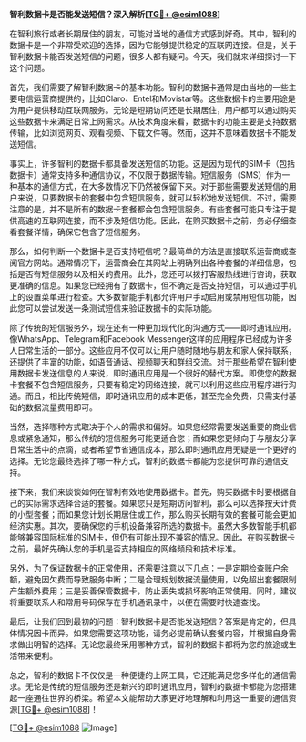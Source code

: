 **智利数据卡是否能发送短信？深入解析[[TG💪+ @esim1088](https://t.me/s/esim1088)]**

在智利旅行或者长期居住的朋友，可能对当地的通信方式感到好奇。其中，智利的数据卡是一个非常受欢迎的选择，因为它能够提供稳定的互联网连接。但是，关于智利数据卡能否发送短信的问题，很多人都有疑问。今天，我们就来详细探讨一下这个问题。

首先，我们需要了解智利数据卡的基本功能。智利的数据卡通常是由当地的一些主要电信运营商提供的，比如Claro、Entel和Movistar等。这些数据卡的主要用途是为用户提供移动互联网服务。无论是短期访问还是长期居住，用户都可以通过购买这些数据卡来满足日常上网需求。从技术角度来看，数据卡的功能主要是支持数据传输，比如浏览网页、观看视频、下载文件等。然而，这并不意味着数据卡不能发送短信。

事实上，许多智利的数据卡都具备发送短信的功能。这是因为现代的SIM卡（包括数据卡）通常支持多种通信协议，不仅限于数据传输。短信服务（SMS）作为一种基本的通信方式，在大多数情况下仍然被保留下来。对于那些需要发送短信的用户来说，只要数据卡的套餐中包含短信服务，就可以轻松地发送短信。不过，需要注意的是，并不是所有的数据卡套餐都会包含短信服务。有些套餐可能只专注于提供高速的互联网连接，而不涉及短信功能。因此，在购买数据卡之前，务必仔细查看套餐详情，确保它包含了短信服务。

那么，如何判断一个数据卡是否支持短信呢？最简单的方法是直接联系运营商或查阅官方网站。通常情况下，运营商会在其网站上明确列出各种套餐的详细信息，包括是否有短信服务以及相关的费用。此外，您还可以拨打客服热线进行咨询，获取更准确的信息。如果您已经拥有了数据卡，但不确定是否支持短信，可以通过手机上的设置菜单进行检查。大多数智能手机都允许用户手动启用或禁用短信功能，因此您可以尝试发送一条测试短信来验证数据卡的实际功能。

除了传统的短信服务外，现在还有一种更加现代化的沟通方式——即时通讯应用。像WhatsApp、Telegram和Facebook Messenger这样的应用程序已经成为许多人日常生活的一部分。这些应用不仅可以让用户随时随地与朋友和家人保持联系，还提供了丰富的功能，如语音通话、视频聊天和群组交流。对于那些希望在智利使用数据卡发送信息的人来说，即时通讯应用是一个很好的替代方案。即使您的数据卡套餐不包含短信服务，只要有稳定的网络连接，就可以利用这些应用程序进行沟通。而且，相比传统短信，即时通讯应用的成本更低，甚至完全免费，只需支付基础的数据流量费用即可。

当然，选择哪种方式取决于个人的需求和偏好。如果您经常需要发送重要的商业信息或紧急通知，那么传统的短信服务可能更适合您；而如果您更倾向于与朋友分享日常生活中的点滴，或者希望节省通信成本，那么即时通讯应用无疑是一个更好的选择。无论您最终选择了哪一种方式，智利的数据卡都能为您提供可靠的通信支持。

接下来，我们来谈谈如何在智利有效地使用数据卡。首先，购买数据卡时要根据自己的实际需求选择合适的套餐。如果您只是短期访问智利，那么可以选择按天计费的小型套餐；而如果您计划长期居住或工作，那么购买长期有效的套餐可能会更加经济实惠。其次，要确保您的手机设备兼容所选的数据卡。虽然大多数智能手机都能够兼容国际标准的SIM卡，但仍有可能出现不兼容的情况。因此，在购买数据卡之前，最好先确认您的手机是否支持相应的网络频段和技术标准。

另外，为了保证数据卡的正常使用，还需要注意以下几点：一是定期检查账户余额，避免因欠费而导致服务中断；二是合理规划数据流量使用，以免超出套餐限制产生额外费用；三是妥善保管数据卡，防止丢失或损坏影响正常使用。同时，建议将重要联系人和常用号码保存在手机通讯录中，以便在需要时快速查找。

最后，让我们回到最初的问题：智利数据卡是否能发送短信？答案是肯定的，但具体情况因卡而异。如果您需要这项功能，请务必提前确认套餐内容，并根据自身需求做出明智的选择。无论您最终采用哪种方式，智利的数据卡都将为您的旅途或生活带来便利。

总之，智利的数据卡不仅仅是一种便捷的上网工具，它还能满足您多样化的通信需求。无论是传统的短信服务还是新兴的即时通讯应用，智利的数据卡都能为您搭建起一座通往世界的桥梁。希望本文能帮助大家更好地理解和利用这一重要的通信资源[[TG💪+ @esim1088](https://t.me/s/esim1088)]！

[[TG💪+ @esim1088](https://t.me/s/esim1088) ![Image](https://i.postimg.cc/4NQfJmqS/Snipaste-2025-05-13-00-14-12.png)]